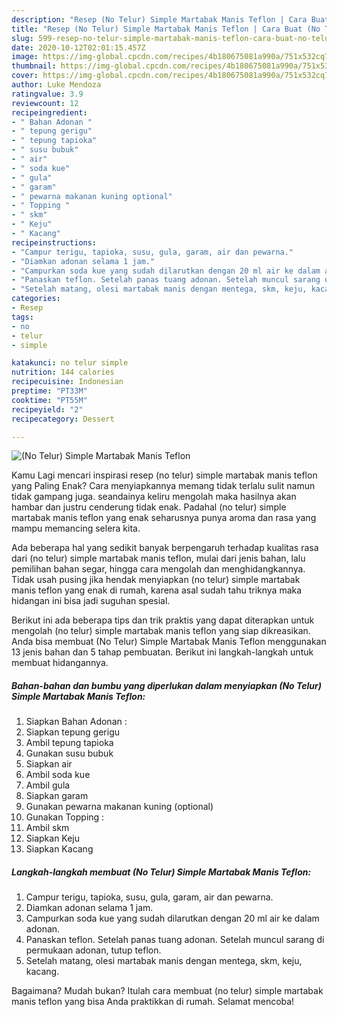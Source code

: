 ```yaml
---
description: "Resep (No Telur) Simple Martabak Manis Teflon | Cara Buat (No Telur) Simple Martabak Manis Teflon Yang Enak Banget"
title: "Resep (No Telur) Simple Martabak Manis Teflon | Cara Buat (No Telur) Simple Martabak Manis Teflon Yang Enak Banget"
slug: 599-resep-no-telur-simple-martabak-manis-teflon-cara-buat-no-telur-simple-martabak-manis-teflon-yang-enak-banget
date: 2020-10-12T02:01:15.457Z
image: https://img-global.cpcdn.com/recipes/4b180675081a990a/751x532cq70/no-telur-simple-martabak-manis-teflon-foto-resep-utama.jpg
thumbnail: https://img-global.cpcdn.com/recipes/4b180675081a990a/751x532cq70/no-telur-simple-martabak-manis-teflon-foto-resep-utama.jpg
cover: https://img-global.cpcdn.com/recipes/4b180675081a990a/751x532cq70/no-telur-simple-martabak-manis-teflon-foto-resep-utama.jpg
author: Luke Mendoza
ratingvalue: 3.9
reviewcount: 12
recipeingredient:
- " Bahan Adonan "
- " tepung gerigu"
- " tepung tapioka"
- " susu bubuk"
- " air"
- " soda kue"
- " gula"
- " garam"
- " pewarna makanan kuning optional"
- " Topping "
- " skm"
- " Keju"
- " Kacang"
recipeinstructions:
- "Campur terigu, tapioka, susu, gula, garam, air dan pewarna."
- "Diamkan adonan selama 1 jam."
- "Campurkan soda kue yang sudah dilarutkan dengan 20 ml air ke dalam adonan."
- "Panaskan teflon. Setelah panas tuang adonan. Setelah muncul sarang di permukaan adonan, tutup teflon."
- "Setelah matang, olesi martabak manis dengan mentega, skm, keju, kacang."
categories:
- Resep
tags:
- no
- telur
- simple

katakunci: no telur simple 
nutrition: 144 calories
recipecuisine: Indonesian
preptime: "PT33M"
cooktime: "PT55M"
recipeyield: "2"
recipecategory: Dessert

---
```



![(No Telur) Simple Martabak Manis Teflon](https://img-global.cpcdn.com/recipes/4b180675081a990a/751x532cq70/no-telur-simple-martabak-manis-teflon-foto-resep-utama.jpg)

Kamu Lagi mencari inspirasi resep (no telur) simple martabak manis teflon yang Paling Enak? Cara menyiapkannya memang tidak terlalu sulit namun tidak gampang juga. seandainya keliru mengolah maka hasilnya akan hambar dan justru cenderung tidak enak. Padahal (no telur) simple martabak manis teflon yang enak seharusnya punya aroma dan rasa yang mampu memancing selera kita.

Ada beberapa hal yang sedikit banyak berpengaruh terhadap kualitas rasa dari (no telur) simple martabak manis teflon, mulai dari jenis bahan, lalu pemilihan bahan segar, hingga cara mengolah dan menghidangkannya. Tidak usah pusing jika hendak menyiapkan (no telur) simple martabak manis teflon yang enak di rumah, karena asal sudah tahu triknya maka hidangan ini bisa jadi suguhan spesial.




Berikut ini ada beberapa tips dan trik praktis yang dapat diterapkan untuk mengolah (no telur) simple martabak manis teflon yang siap dikreasikan. Anda bisa membuat (No Telur) Simple Martabak Manis Teflon menggunakan 13 jenis bahan dan 5 tahap pembuatan. Berikut ini langkah-langkah untuk membuat hidangannya.

<!--inarticleads1-->

##### Bahan-bahan dan bumbu yang diperlukan dalam menyiapkan (No Telur) Simple Martabak Manis Teflon:

1. Siapkan  Bahan Adonan :
1. Siapkan  tepung gerigu
1. Ambil  tepung tapioka
1. Gunakan  susu bubuk
1. Siapkan  air
1. Ambil  soda kue
1. Ambil  gula
1. Siapkan  garam
1. Gunakan  pewarna makanan kuning (optional)
1. Gunakan  Topping :
1. Ambil  skm
1. Siapkan  Keju
1. Siapkan  Kacang




<!--inarticleads2-->

##### Langkah-langkah membuat (No Telur) Simple Martabak Manis Teflon:

1. Campur terigu, tapioka, susu, gula, garam, air dan pewarna.
1. Diamkan adonan selama 1 jam.
1. Campurkan soda kue yang sudah dilarutkan dengan 20 ml air ke dalam adonan.
1. Panaskan teflon. Setelah panas tuang adonan. Setelah muncul sarang di permukaan adonan, tutup teflon.
1. Setelah matang, olesi martabak manis dengan mentega, skm, keju, kacang.




Bagaimana? Mudah bukan? Itulah cara membuat (no telur) simple martabak manis teflon yang bisa Anda praktikkan di rumah. Selamat mencoba!
